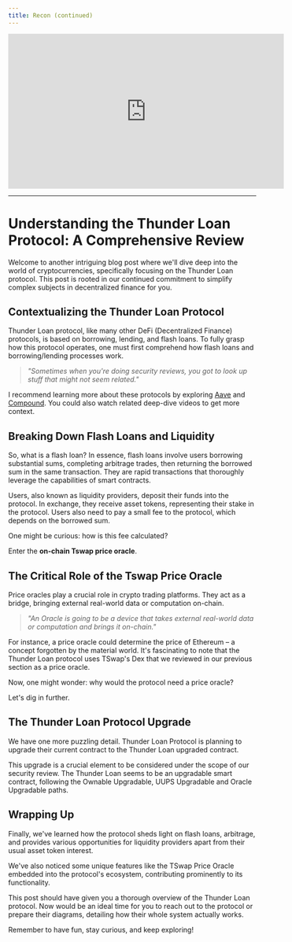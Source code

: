 ```yaml
---
title: Recon (continued)
---
```


<iframe width="560" height="315" src="https://www.youtube.com/embed/fTi9rI6qWlQ?si=t4Ir8p4WtT_HQloZ" title="YouTube video player" frameborder="0" allow="accelerometer; autoplay; clipboard-write; encrypted-media; gyroscope; picture-in-picture; web-share" allowfullscreen></iframe>

---

# Understanding the Thunder Loan Protocol: A Comprehensive Review

Welcome to another intriguing blog post where we'll dive deep into the world of cryptocurrencies, specifically focusing on the Thunder Loan protocol. This post is rooted in our continued commitment to simplify complex subjects in decentralized finance for you.

## Contextualizing the Thunder Loan Protocol

Thunder Loan protocol, like many other DeFi (Decentralized Finance) protocols, is based on borrowing, lending, and flash loans. To fully grasp how this protocol operates, one must first comprehend how flash loans and borrowing/lending processes work.

> _"Sometimes when you're doing security reviews, you got to look up stuff that might not seem related."_

I recommend learning more about these protocols by exploring [Aave](https://aave.com) and [Compound](https://compound.finance). You could also watch related deep-dive videos to get more context.

## Breaking Down Flash Loans and Liquidity

So, what is a flash loan? In essence, flash loans involve users borrowing substantial sums, completing arbitrage trades, then returning the borrowed sum in the same transaction. They are rapid transactions that thoroughly leverage the capabilities of smart contracts.

Users, also known as liquidity providers, deposit their funds into the protocol. In exchange, they receive asset tokens, representing their stake in the protocol. Users also need to pay a small fee to the protocol, which depends on the borrowed sum.

One might be curious: how is this fee calculated?

Enter the **on-chain Tswap price oracle**.

## The Critical Role of the Tswap Price Oracle

Price oracles play a crucial role in crypto trading platforms. They act as a bridge, bringing external real-world data or computation on-chain.

> _"An Oracle is going to be a device that takes external real-world data or computation and brings it on-chain."_

For instance, a price oracle could determine the price of Ethereum – a concept forgotten by the material world. It's fascinating to note that the Thunder Loan protocol uses TSwap's Dex that we reviewed in our previous section as a price oracle.

Now, one might wonder: why would the protocol need a price oracle?

Let's dig in further.

## The Thunder Loan Protocol Upgrade

We have one more puzzling detail. Thunder Loan Protocol is planning to upgrade their current contract to the Thunder Loan upgraded contract.

This upgrade is a crucial element to be considered under the scope of our security review. The Thunder Loan seems to be an upgradable smart contract, following the Ownable Upgradable, UUPS Upgradable and Oracle Upgradable paths.

## Wrapping Up

Finally, we've learned how the protocol sheds light on flash loans, arbitrage, and provides various opportunities for liquidity providers apart from their usual asset token interest.

We've also noticed some unique features like the TSwap Price Oracle embedded into the protocol's ecosystem, contributing prominently to its functionality.

This post should have given you a thorough overview of the Thunder Loan protocol. Now would be an ideal time for you to reach out to the protocol or prepare their diagrams, detailing how their whole system actually works.

Remember to have fun, stay curious, and keep exploring!
